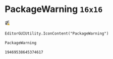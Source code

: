 # PackageWarning `16x16`
<img src="/img/PackageWarning.png" width=16 height=16>

``` CSharp
EditorGUIUtility.IconContent("PackageWarning")
```
```
PackageWarning
```
```
19469538645374617
```
